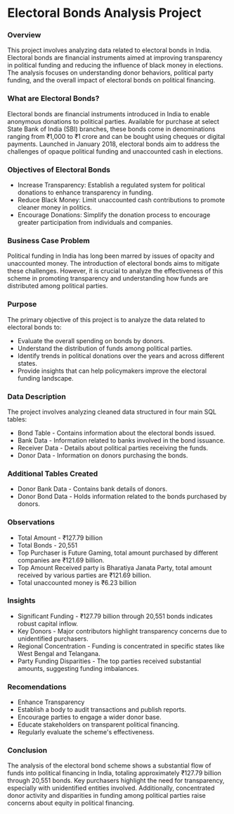 # Electoral Bonds Analysis Project
### Overview
This project involves analyzing data related to electoral bonds in India. Electoral bonds are financial instruments aimed at improving transparency in political funding and reducing the influence of black money in elections. The analysis focuses on understanding donor behaviors, political party funding, and the overall impact of electoral bonds on political financing.
### What are Electoral Bonds?
Electoral bonds are financial instruments introduced in India to enable anonymous donations to political parties. Available for purchase at select State Bank of India (SBI) branches, these bonds come in denominations ranging from ₹1,000 to ₹1 crore and can be bought using cheques or digital payments. Launched in January 2018, electoral bonds aim to address the challenges of opaque political funding and unaccounted cash in elections.
### Objectives of Electoral Bonds
* Increase Transparency: Establish a regulated system for political donations to enhance transparency in funding.
* Reduce Black Money: Limit unaccounted cash contributions to promote cleaner money in politics.
* Encourage Donations: Simplify the donation process to encourage greater participation from individuals and companies.
### Business Case Problem
Political funding in India has long been marred by issues of opacity and unaccounted money. The introduction of electoral bonds aims to mitigate these challenges. However, it is crucial to analyze the effectiveness of this scheme in promoting transparency and understanding how funds are distributed among political parties.
### Purpose
The primary objective of this project is to analyze the data related to electoral bonds to:
* Evaluate the overall spending on bonds by donors.
* Understand the distribution of funds among political parties.
* Identify trends in political donations over the years and across different states.
* Provide insights that can help policymakers improve the electoral funding landscape.
### Data Description
The project involves analyzing cleaned data structured in four main SQL tables:
* Bond Table - Contains information about the electoral bonds issued.
* Bank Data - Information related to banks involved in the bond issuance.
* Receiver Data - Details about political parties receiving the funds.
* Donor Data - Information on donors purchasing the bonds.
### Additional Tables Created
* Donor Bank Data - Contains bank details of donors.
* Donor Bond Data - Holds information related to the bonds purchased by donors.
### Observations
* Total Amount - ₹127.79 billion
* Total Bonds - 20,551
* Top Purchaser is Future Gaming, total amount purchased by different companies are ₹121.69 billion.
* Top Amount Received party is Bharatiya Janata Party, total amount received by various parties are ₹121.69 billion.
* Total unaccounted money is ₹6.23 billion 
### Insights
* Significant Funding - ₹127.79 billion through 20,551 bonds indicates robust capital inflow.
* Key Donors - Major contributors highlight transparency concerns due to unidentified purchasers.
* Regional Concentration - Funding is concentrated in specific states like West Bengal and Telangana.
* Party Funding Disparities - The top parties received substantial amounts, suggesting funding imbalances.
### Recomendations
* Enhance Transparency
* Establish a body to audit transactions and publish reports.
* Encourage parties to engage a wider donor base.
* Educate stakeholders on transparent political financing.
* Regularly evaluate the scheme's effectiveness.
### Conclusion
The analysis of the electoral bond scheme shows a substantial flow of funds into political financing in India, totaling approximately ₹127.79 billion through 20,551 bonds. Key purchasers highlight the need for transparency, especially with unidentified entities involved. Additionally, concentrated donor activity and disparities in funding among political parties raise concerns about equity in political financing.
